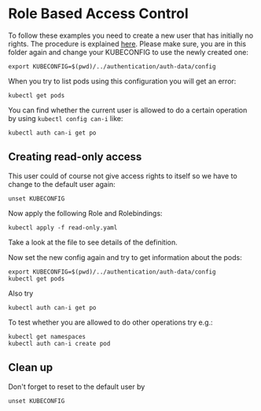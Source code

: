 # Role Based Access Control

To follow these examples you need to create a new user that has initially no rights. The procedure is explained [here](../advanced/authentication/README.md#creating-a-new-user-using-a-certificate). Please make sure, you are in this folder again and change your KUBECONFIG to use the newly created one:

```
export KUBECONFIG=$(pwd)/../authentication/auth-data/config
```

When you try to list pods using this configuration you will get an error:

```
kubectl get pods
```

You can find whether the current user is allowed to do a certain operation by using `kubectl config can-i` like:

```
kubectl auth can-i get po
```

## Creating read-only access

This user could of course not give access rights to itself so we have to change to the default user again:

```
unset KUBECONFIG
```

Now apply the following Role and Rolebindings:

```
kubectl apply -f read-only.yaml
```

Take a look at the file to see details of the definition.

Now set the new config again and try to get information about the pods:

```
export KUBECONFIG=$(pwd)/../authentication/auth-data/config
kubectl get pods
```

Also try 
```
kubectl auth can-i get po
```

To test whether you are allowed to do other operations try e.g.:

```
kubectl get namespaces
kubectl auth can-i create pod
```

## Clean up

Don't forget to reset to the default user by

```
unset KUBECONFIG
```

<!-- TODOs:
example that can also create a pod and deployment maybe using '*' for verbs 
Mention default roles like admin or cluster-admin
-->
